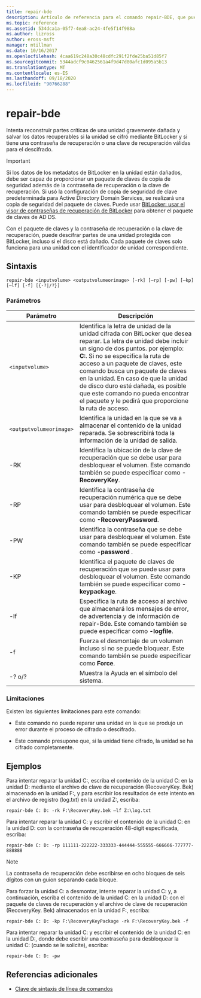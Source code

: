 ```yaml
---
title: repair-bde
description: Artículo de referencia para el comando repair-BDE, que puede intentar reconstruir partes críticas de una unidad gravemente dañada y salvar los datos recuperables si la unidad se cifró mediante BitLocker.
ms.topic: reference
ms.assetid: 534dca1a-05f7-4ea8-ac24-4fe5f14f988a
ms.author: lizross
author: eross-msft
manager: mtillman
ms.date: 10/16/2017
ms.openlocfilehash: 4caa619c248a30c48cdfc291f2fde25ba51d85f7
ms.sourcegitcommit: 5344adcf9c0462561a4f9d47d80afc1d095a5b13
ms.translationtype: MT
ms.contentlocale: es-ES
ms.lasthandoff: 09/18/2020
ms.locfileid: "90766288"
---
```

# <a name="repair-bde"></a>repair-bde

Intenta reconstruir partes críticas de una unidad gravemente dañada y salvar los datos recuperables si la unidad se cifró mediante BitLocker y si tiene una contraseña de recuperación o una clave de recuperación válidas para el descifrado.

> [!IMPORTANT]
> Si los datos de los metadatos de BitLocker en la unidad están dañados, debe ser capaz de proporcionar un paquete de claves de copia de seguridad además de la contraseña de recuperación o la clave de recuperación. Si usó la configuración de copia de seguridad de clave predeterminada para Active Directory Domain Services, se realizará una copia de seguridad del paquete de claves. Puede usar [BitLocker: usar el visor de contraseñas de recuperación de BitLocker](/windows/security/information-protection/bitlocker/bitlocker-use-bitlocker-recovery-password-viewer) para obtener el paquete de claves de AD DS.
>
> Con el paquete de claves y la contraseña de recuperación o la clave de recuperación, puede descifrar partes de una unidad protegida con BitLocker, incluso si el disco está dañado. Cada paquete de claves solo funciona para una unidad con el identificador de unidad correspondiente.

## <a name="syntax"></a>Sintaxis

```
repair-bde <inputvolume> <outputvolumeorimage> [-rk] [–rp] [-pw] [–kp] [–lf] [-f] [{-?|/?}]
```

### <a name="parameters"></a>Parámetros

| Parámetro | Descripción |
|--|--|
| `<inputvolume>` | Identifica la letra de unidad de la unidad cifrada con BitLocker que desea reparar. La letra de unidad debe incluir un signo de dos puntos. por ejemplo: **C:**. Si no se especifica la ruta de acceso a un paquete de claves, este comando busca un paquete de claves en la unidad. En caso de que la unidad de disco duro esté dañada, es posible que este comando no pueda encontrar el paquete y le pedirá que proporcione la ruta de acceso. |
| `<outputvolumeorimage>` | Identifica la unidad en la que se va a almacenar el contenido de la unidad reparada. Se sobrescribirá toda la información de la unidad de salida. |
| -RK | Identifica la ubicación de la clave de recuperación que se debe usar para desbloquear el volumen. Este comando también se puede especificar como **-RecoveryKey**. |
| -RP | Identifica la contraseña de recuperación numérica que se debe usar para desbloquear el volumen. Este comando también se puede especificar como **-RecoveryPassword**. |
| -PW | Identifica la contraseña que se debe usar para desbloquear el volumen. Este comando también se puede especificar como **-password** . |
| -KP | Identifica el paquete de claves de recuperación que se puede usar para desbloquear el volumen. Este comando también se puede especificar como **-keypackage**. |
| -lf | Especifica la ruta de acceso al archivo que almacenará los mensajes de error, de advertencia y de información de repair-Bde. Este comando también se puede especificar como **-logfile**. |
| -f | Fuerza el desmontaje de un volumen incluso si no se puede bloquear. Este comando también se puede especificar como **Force**. |
| -? o/? | Muestra la Ayuda en el símbolo del sistema. |

### <a name="limitations"></a>Limitaciones

Existen las siguientes limitaciones para este comando:

- Este comando no puede reparar una unidad en la que se produjo un error durante el proceso de cifrado o descifrado.

- Este comando presupone que, si la unidad tiene cifrado, la unidad se ha cifrado completamente.

## <a name="examples"></a>Ejemplos

Para intentar reparar la unidad C:, escriba el contenido de la unidad C: en la unidad D: mediante el archivo de clave de recuperación (RecoveryKey. Bek) almacenado en la unidad F:, y para escribir los resultados de este intento en el archivo de registro (log.txt) en la unidad Z:, escriba:

```
repair-bde C: D: -rk F:\RecoveryKey.bek –lf Z:\log.txt
```

Para intentar reparar la unidad C: y escribir el contenido de la unidad C: en la unidad D: con la contraseña de recuperación 48-digit especificada, escriba:

```
repair-bde C: D: -rp 111111-222222-333333-444444-555555-666666-777777-888888
```

>[!NOTE]
> La contraseña de recuperación debe escribirse en ocho bloques de seis dígitos con un guion separando cada bloque.

Para forzar la unidad C: a desmontar, intente reparar la unidad C: y, a continuación, escriba el contenido de la unidad C: en la unidad D: con el paquete de claves de recuperación y el archivo de clave de recuperación (RecoveryKey. Bek) almacenados en la unidad F:, escriba:

```
repair-bde C: D: -kp F:\RecoveryKeyPackage -rk F:\RecoveryKey.bek -f
```

Para intentar reparar la unidad C: y escribir el contenido de la unidad C: en la unidad D:, donde debe escribir una contraseña para desbloquear la unidad C: (cuando se le solicite), escriba:

```
repair-bde C: D: -pw
```

## <a name="additional-references"></a>Referencias adicionales

- [Clave de sintaxis de línea de comandos](command-line-syntax-key.md)